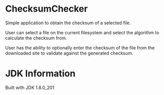 # ChecksumChecker
Simple application to obtain the checksum of a selected file.

User can select a file on the current filesystem and select the algorithm to calculate the checksum from.

User has the ability to optionally enter the checksum of the file from the downloaded site to validate against the generated checksum.

# JDK Information
Built with JDK 1.8.0_201
